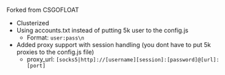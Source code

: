 Forked from CSGOFLOAT

- Clusterized 
- Using accounts.txt instead of putting 5k user to the config.js
  - Format: `user:pass\n`
- Added proxy support with session handling (you dont have to put 5k proxies to the config.js file)
  - proxy_url: `[socks5|http]://[username][session]:[password]@[url]:[port]`
